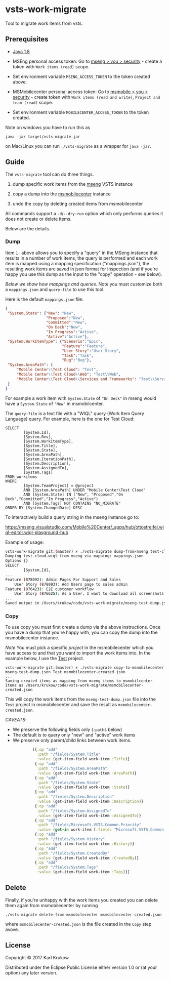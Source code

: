 # vsts-work-migrate

Tool to migrate work items from vsts.

## Prerequisites

* [Java 1.8](http://www.oracle.com/technetwork/java/javase/downloads/jre8-downloads-2133155.html)

* MSEng personal access token: Go to [mseng > you > security](https://mseng.visualstudio.com/_details/security/tokens) - create a token with `Work items (read)` scope. 
* Set environment variable `MSENG_ACCESS_TOKEN` to the token created above.

* MSMobilecenter personal access token: Go to [msmobile > you > security](https://msmobilecenter.visualstudio.com/_details/security/tokens) - create token with `Work items (read and write)`, `Project and team (read)` scope. 
* Set environment variable `MOBILECENTER_ACCESS_TOKEN` to the token created.


Note on windows you have to run this as 
```
java -jar target/vsts-migrate.jar
```

on Mac/Linux you can run `./vsts-migrate` as a wrapper for `java -jar`.

## Guide 

The `vsts-migrate` tool can do three things.

1. dump specific work items from the [mseng](https://mseng.visualstudio.com/Mobile%20Center/) VSTS instance 

2. copy a dump into the [msmobilecenter](https://msmobilecenter.visualstudio.com/) instance

3. undo the copy by deleting created items from msmobilecenter

All commands support a `-d`/`--dry-run` option which only performs queries it does not create or delete items. 

Below are the details.

### Dump

Item `1.` above allows you to specify a "query" in the MSeng instance that results in a number of work items, the query is performed and each work item is mapped using a mapping specification ("mappings.json"), the resulting work items are saved in json format for inspection (and if you're happy you use this dump as the input to the "copy" operation - see below). 

*Below we show how mappings and queries*. Note you must customize both a `mappings.json` and `query-file` to use this tool.

Here is the default `mappings.json` file:

```json
{
 "System.State": {"New": "New",
                  "Proposed":"New",
                  "Committed":"New",
                  "On Deck":"New",
                  "In Progress":"Active",
                  "Active":"Active"},
 "System.WorkItemType": {"Scenario":"Epic",
                         "Feature":"Feature",
                         "User Story":"User Story",
                         "Task":"Task",
                         "Bug":"Bug"},
 "System.AreaPath": {
     "Mobile Center\\Test Cloud": "Test",
     "Mobile Center\\Test Cloud\\Web": "Test\\Web",
     "Mobile Center\\Test Cloud\\Services and Frameworks": "Test\\Services"
 }
}
```

For example a work item with `System.State` of `"On Deck"`  in mseng would have a `System.State` of `"New"` in msmobilcenter.

The `query-file` is a text file with a "WIQL" query (Work Item Query Language) query. For example, here is the one for Test Cloud:

```
SELECT
        [System.Id],
        [System.Rev],
        [System.WorkItemType],
        [System.Title],
        [System.State],
        [System.AreaPath],
        [System.IterationPath],
        [System.Description],
        [System.AssignedTo],
        [System.Tags]
FROM workitems
WHERE
        [System.TeamProject] = @project
        AND [System.AreaPath] UNDER "Mobile Center\Test Cloud"
        AND [System.State] IN ("New", "Proposed","On Deck","Committed","In Progress","Active")
        AND [System.Tags] NOT CONTAINS "NO_MIGRATE"
ORDER BY [System.ChangedDate] DESC

```

To interactively build a query string in the mseng instance go to:

https://mseng.visualstudio.com/Mobile%20Center/_apps/hub/ottostreifel.wiql-editor.wiql-playground-hub 


Example of usage: 

```bash
vsts-work-migrate git:(master) ✗ ./vsts-migrate dump-from-mseng test-cloud.wiql mappings.json mseng-test-dump.json
Dumping test-cloud.wiql from mseng via mapping: mappings.json
Options {}
SELECT
        [System.Id],
...
Feature (878092): Admin Pages For Support and Sales
    User Story (878093): Add Users page to sales admin
Feature (876423): E2E customer workflow
    User Story (876625): As a User, I want to download all screenshots from a selected device so that I can review them offline.
...
Saved output in /Users/krukow/code/vsts-work-migrate/mseng-test-dump.json
```

### Copy

To use copy you must first create a dump via the above instructions. Once you have a dump that you're happy with, you can copy the dump into the msmobilecenter instance. 

*Note* You must pick a specific *project* in the msmobilecenter which you have access to and that you want to import the work items into. In the example below, I use the [Test](https://msmobilecenter.visualstudio.com/Test) project.

```
vsts-work-migrate git:(master) ✗ ./vsts-migrate copy-to-msmobilecenter mseng-test-dump.json Test msmobilecenter-created.json
...
Saving created items as mapping from mseng items to msmobilcenter items as /Users/krukow/code/vsts-work-migrate/msmobilecenter-created.json
```
This will copy the work items from the `mseng-test-dump.json` file into the `Test` project in msmobilecenter and save the result as `msmobilecenter-created.json`. 

*CAVEATS*: 
* We preserve the following fields only (`:path`s below)
* The default is to query only "new" and "active" work items 
* We preserve only parent/child links between work items.

```clojure
            [{:op "add"
              :path "/fields/System.Title"
              :value (get-item-field work-item :Title)}
             {:op "add"
              :path "/fields/System.AreaPath"
              :value (get-item-field work-item :AreaPath)}
             {:op "add"
              :path "/fields/System.State"
              :value (get-item-field work-item :State)}
             {:op "add"
              :path "/fields/System.Description"
              :value (get-item-field work-item :Description)}
             {:op "add"
              :path "/fields/System.AssignedTo"
              :value (get-item-field work-item :AssignedTo)}
             {:op "add"
              :path "/fields/Microsoft.VSTS.Common.Priority"
              :value (get-in work-item [:fields "Microsoft.VSTS.Common.Priority"])}
             {:op "add"
              :path "/fields/System.History"
              :value (get-item-field work-item :History)}
             {:op "add"
              :path "/fields/System.CreatedBy"
              :value (get-item-field work-item :CreatedBy)}
             {:op "add"
              :path "/fields/System.Tags"
              :value (get-item-field work-item :Tags)}]
```

## Delete 

Finally, if you're unhappy with the work items you created you can delete them again from msmobilecenter by running

```
./vsts-migrate delete-from-msmobilecenter msmobilecenter-created.json
```

where `msmobilecenter-created.json` is the file created in the `Copy` step avove.

## License

Copyright © 2017 Karl Krukow

Distributed under the Eclipse Public License either version 1.0 or (at
your option) any later version.
